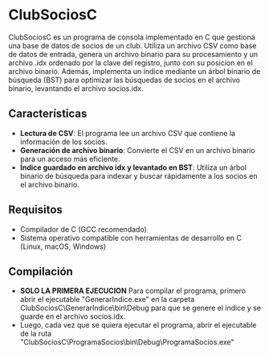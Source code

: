 # ClubSociosC

ClubSociosC es un programa de consola implementado en C que gestiona una base de datos de socios de un club. Utiliza un archivo CSV como base de datos de entrada, genera un archivo binario para su procesamiento y un archivo .idx ordenado por la clave del registro, junto con su posicion en el archivo binario. Además, implementa un índice mediante un árbol binario de búsqueda (BST) para optimizar las búsquedas de socios en el archivo binario, levantando el archivo socios.idx.

## Características

- **Lectura de CSV**: El programa lee un archivo CSV que contiene la información de los socios.
- **Generación de archivo binario**: Convierte el CSV en un archivo binario para un acceso más eficiente.
- **Índice guardado en archivo idx y levantado en BST**: Utiliza un árbol binario de búsqueda para indexar y buscar rápidamente a los socios en el archivo binario.

## Requisitos

- Compilador de C (GCC recomendado)
- Sistema operativo compatible con herramientas de desarrollo en C (Linux, macOS, Windows)

## Compilación

- **SOLO LA PRIMERA EJECUCION** Para compilar el programa, primero abrir el ejecutable "GenerarIndice.exe" en la carpeta ClubSociosC\GenerarIndice\bin\Debug para que se genere el indice y se guarde en el archivo socios.idx.
- Luego, cada vez que se quiera ejecutar el programa, abrir el ejecutable de la ruta "ClubSociosC\ProgramaSocios\bin\Debug\ProgramaSocios.exe"
